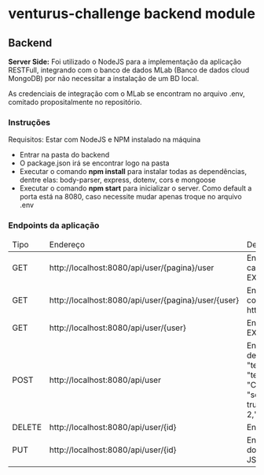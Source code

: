 # venturus-challenge backend module

<h2>Backend</h2>

<b>Server Side:</b> Foi utilizado o NodeJS para a implementação da aplicação RESTFull, integrando com o banco de dados MLab (Banco de dados cloud MongoDB) por não necessitar a instalação de um BD local.
<p>As credenciais de integração com o MLab se encontram no arquivo .env, comitado propositalmente no repositório.</p>

<h3>Instruções</h3>
  <p>Requisitos: Estar com NodeJS e NPM instalado na máquina</p>

<ul>
  <li>Entrar na pasta do backend</li>
  <li>O package.json irá se encontrar logo na pasta</li>
  <li>Executar o comando <b>npm install</b> para instalar todas as dependências, dentre elas: body-parser, express, dotenv, cors e mongoose</li>
  <li>Executar o comando <b>npm start</b> para inicializar o server. Como default a porta está na 8080, caso necessite mudar apenas troque no arquivo .env</li>
</ul>

<h3>Endpoints da aplicação</h3>

<table>
    <thead>
        <tr>
            <td>Tipo</td>
            <td>Endereço</td>
            <td>Descrição</td>
        </tr>
    </thead>
    <tbody>
         <tr>
            <td>GET</td>
            <td>http://localhost:8080/api/user/{pagina}/user</td>
            <td>Endpoint para recuperar todos os usuários cadastrados com o recursos de paginação. EX: http://localhost:8080/api/user/1/user</td>
        </tr>
        <tr>
            <td>GET</td>
            <td>http://localhost:8080/api/user/{pagina}/user/{user}</td>
            <td>Endpoint para filtrar os usuários cadastrados com o recurso de paginação. EX: http://localhost:8080/api/user/1/user/usuario1</td>
        </tr>
        <tr>
            <td>GET</td>
            <td>http://localhost:8080/api/user/{user}</td>
            <td>Endpoint para filtrar os usuários cadastrados. EX: http://localhost:8080/api/user/usuario1</td>
        </tr>
         <tr>
            <td>POST</td>
            <td>http://localhost:8080/api/user</td>
            <td>Endpoint para cadastrar um usuário. O formato de corpo deve ser JSON. EX: 
            {"username": "teste","name": "nome do teste","email": "teste@gmail.com","city": "Campinas","rideInGroup": {"always": false, "sometimes": false, "never": true},"dayOfWeek": ["Sun", "Sat"],"post": 2,"album": 45,"photo": 65}</td>
        </tr>
        <tr>
            <td>DELETE</td>
            <td>http://localhost:8080/api/user/{id}</td>
            <td>Endpoint para remover um usuário pelo seu ID</td>
        </tr>
        <tr>
            <td>PUT</td>
            <td>http://localhost:8080/api/user/{id}</td>
            <td>Endpoint para alterar as fotos, album e posts do usuário. O formato de corpo deve ser JSON. EX: {"post": 2, "album": 3, "photo": 32}</td>
        </tr>
    </tbody>
</table>